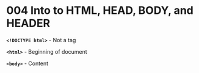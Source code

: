 # 004 Into to HTML, HEAD, BODY, and HEADER

**`<!DOCTYPE html>`** - Not a tag

**`<html>`** - Beginning of document

**`<body>`** - Content
